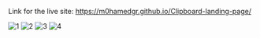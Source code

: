 Link for the live site: https://m0hamedgr.github.io/Clipboard-landing-page/

![1](https://github.com/user-attachments/assets/6d05a068-6c3e-403e-a5d6-5617fd689ee2)
![2](https://github.com/user-attachments/assets/14be4262-80f3-42ec-917d-e4ca764b6221)
![3](https://github.com/user-attachments/assets/52411cc9-2d89-46b4-addf-07b2f9589766)
![4](https://github.com/user-attachments/assets/bcc112e1-e811-4f77-8df1-5bcf9d36b254)

